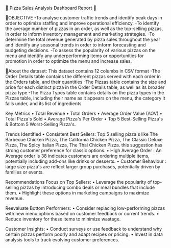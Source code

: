 🍕 Pizza Sales Analysis Dashboard Report 🍕

🎯OBJECTIVE
-To analyse customer traffic trends and identify peak days in order to optimize staffing and improve operational efficiency.
-To identify the average number of pizzas in an order, as well as the top-selling pizzas, in order to inform inventory management and marketing strategies.
-To determine the total revenue generated by pizza sales throughout the year and identify any seasonal trends in order to inform forecasting and budgeting decisions.
-To assess the popularity of various pizzas on the menu and identify any underperforming items or opportunities for promotion in order to optimize the menu and increase sales.


📰About the dataset:
This dataset contains 12 columbs in CSV format
-The Order Details table contains the different pizzas served with each order in the Orders table, and their quantities
-The Pizzas table contains the size and price for each distinct pizza in the Order Details table, as well as its broader pizza type
-The Pizza Types table contains details on the pizza types in the Pizzas table, including their name as it appears on the menu, the category it falls under, and its list of ingredients


Key Metrics
•	Total Revenue
•	Total Orders
•	Average Order Value (AOV) 
•	Total Pizza's Sold
•	Average Pizza's Per Order
•	Top 5 Best-Selling Pizza's & Bottom 5 Worst-Selling Pizza's.

Trends Identified
•	Consistent Best Sellers: Top 5 selling pizza's like The Barbecue Chicken Pizza, The California Chicken Pizza, The Classic Deluxe Pizza, The Spicy Italian Pizza, The Thai Chicken Pizza. this suggestion has strong customer preference for classic options.
•	High Average Order : An Average order is 38 indicates customers are ordering multiple items, potentially including add-ons like drinks or desserts.
•	Customer Behaviour :  large size pizza's are reflect larger group purchases, potentially driven by families or events.

Recommendations
Focus on Top Sellers: 
•	Leverage the popularity of top-selling pizzas by introducing combo deals or meal bundles that include them.
•	Highlight these options in marketing campaigns to maximize revenue.

Reevaluate Bottom Performers:
•	Consider replacing low-performing pizzas with new menu options based on customer feedback or current trends.
•	Reduce inventory for these items to minimize wastage.

Customer Insights:
•	Conduct surveys or use feedback to understand why certain pizzas perform poorly and adapt recipes or pricing.
•	Invest in data analysis tools to track evolving customer preferences.




